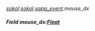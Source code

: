 _[sokol](../../modules/sokol/sokol-module.md):[sokol](../../modules/sokol/sokol-module.md).[sapp\_event](../../modules/sokol/sokol-sapp_event.md).mouse\_dx_
##### Field mouse\_dx:[Float](../../modules/wonkey/wonkey-types-float.md)
